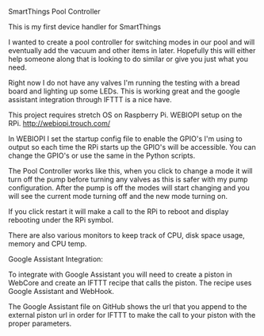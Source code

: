 SmartThings Pool Controller

This is my first device handler for SmartThings

I wanted to create a pool controller for switching modes in our pool and will eventually add the vacuum and other items in later. Hopefully this will either help someone along that is looking to do similar or give you just what you need.

Right now I do not have any valves I'm running the testing with a bread board and lighting up some LEDs. This is working great and the google assistant integration through IFTTT is a nice have.

This project requires stretch OS on Raspberry Pi. 
WEBIOPI setup on the RPi. http://webiopi.trouch.com/

In WEBIOPI I set the startup config file to enable the GPIO's I'm using to output so each time the RPi starts up the GPIO's will be accessible. You can change the GPIO's or use the same in the Python scripts.

The Pool Controller works like this, when you click to change a mode it will turn off the pump before turning any valves as this is safer with my pump configuration. After the pump is off the modes will start changing and you will see the current mode turning off and the new mode turning on.

If you click restart it will make a call to the RPi to reboot and display rebooting under the RPi symbol.

There are also various monitors to keep track of CPU, disk space usage, memory and CPU temp.

Google Assistant Integration:

To integrate with Google Assistant you will need to create a piston in WebCore and create an IFTTT recipe that calls the piston. The recipe uses Google Assistant and WebHook.

The Google Assistant file on GitHub shows the url that you append to the external piston url in order for IFTTT to make the call to your piston with the proper parameters.

